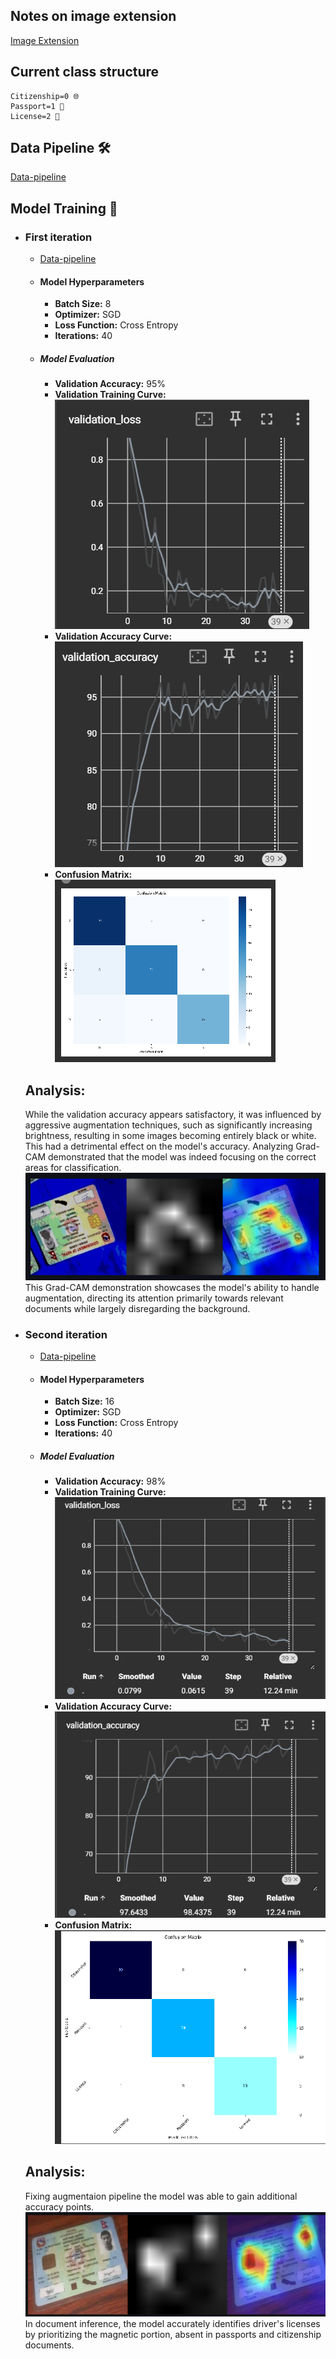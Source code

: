 ## Notes on image extension
[Image Extension](/Notes_image_extension.md)    

## Current class structure 
    Citizenship=0 🌐
    Passport=1 🛂
    License=2 🚗

## Data Pipeline 🛠️
[Data-pipeline](/Pipeline.md)

## Model Training 🚀
- ### First iteration
    - [Data-pipeline](/assets/Datasetspecification_v1.md)
    - #### Model Hyperparameters
        - **Batch Size:** 8
        - **Optimizer:** SGD
        - **Loss Function:** Cross Entropy 
        - **Iterations:** 40

    - ##### Model Evaluation
        - **Validation Accuracy:** 95%
        - **Validation Training Curve:** ![Validation Training Curve](assets/Images/May-08_14-52-58/validation_loss.png)
        - **Validation Accuracy Curve:** ![Validation Accuracy Curve](assets/Images/May-08_14-52-58/validation_curve.png)
        - **Confusion Matrix:**  ![Confusion Matrix](assets/Images/May-08_14-52-58/Screenshot%202024-05-09%20091641.png)
    ## Analysis:
    While the validation accuracy appears satisfactory, it was influenced by aggressive augmentation techniques, such as significantly increasing brightness, resulting in some images becoming entirely black or white. This had a detrimental effect on the model's accuracy. Analyzing Grad-CAM demonstrated that the model was indeed focusing on the correct areas for classification.
    ![Grad cam](assets/Images/May-08_14-52-58/model_grad_cam.png)
      This Grad-CAM demonstration showcases the model's ability to handle augmentation, directing its attention primarily towards relevant documents while largely disregarding the background.
- ### Second iteration
    - [Data-pipeline](/assets/Datasetspecification_v1.md)
    - #### Model Hyperparameters
        - **Batch Size:** 16
        - **Optimizer:** SGD
        - **Loss Function:** Cross Entropy 
        - **Iterations:** 40

    - ##### Model Evaluation
        - **Validation Accuracy:** 98%
        - **Validation Training Curve:** ![Validation Training Curve](assets/Images/May-10_14-43-13/valid_Loss.png)
        - **Validation Accuracy Curve:** ![Validation Accuracy Curve](assets/Images/May-10_14-43-13/valid_accuracy.png)
        - **Confusion Matrix:**  ![Confusion Matrix](assets/Images/May-10_14-43-13/confusion.png)
    ## Analysis:
    Fixing augmentaion pipeline the model was able to gain additional accuracy points.
    ![Grad cam](assets/Images/May-10_14-43-13/grad_cam.png)
      In document inference, the model accurately identifies driver's licenses by prioritizing the magnetic portion, absent in passports and citizenship documents. 